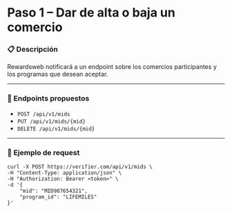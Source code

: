 # Paso 1 – Dar de alta o baja un comercio

### 📋 Descripción
Rewardsweb notificará a un endpoint sobre los comercios participantes y los programas que desean aceptar.

---

### 🔗 Endpoints propuestos
- `POST /api/v1/mids`
- `PUT /api/v1/mids/{mid}`
- `DELETE /api/v1/mids/{mid}`

---

### 🧩 Ejemplo de request
```http
curl -X POST https://verifier.com/api/v1/mids \
-H "Content-Type: application/json" \
-H "Authorization: Bearer <token>" \
-d '{
    "mid": "MID987654321",
    "program_id": "LIFEMILES"
}'
